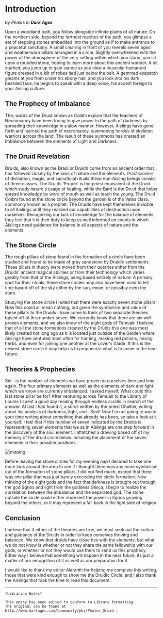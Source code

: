 # Introduction

_by Phalos in **Dark Ages**_

Upon a woodland path, you follow alongside infinite plants of all nature. On
the northern side, beyond the farthest reaches of the path, you glimpse a set
of stepping stones embedded into the ground as if to make entrance to a
peaceful sanctuary. A small clearing in front of you reveals seven aged and
weatherworn pillars arranged in a circle. Slightly overwhelmed with the power
of the atmosphere of the very setting within which you stand, you sit upon a
rounded stone, hoping to learn more about this ancient wonder. A bit startled,
you jump up to gain stance as you view a muscular humanoid figure dressed in a
kilt of robes tied just below the belt. A gemmed eyepatch gleams at you from
under his ebony hair, and you look into his dark, bearded face; he begins to
speak with a deep voice, his accent foreign to your Aisling
culture.

## The Prophecy of Imbalance

The; words of the Druid known as Coibhi explain that the teachers of Necromancy
have been trying to give power to the path of darkness by spreading their
knowledge in a slow manner. However, Aislings have gone forth and learned the
path of necromancy, summoning hordes of skeleton warriors across the land. The
result of these summons has created an Imbalance
between the elements of Light and Darkness.

## The Druid Revelation

Druids, also known as the Draoi or Druidh come from an ancient order that has
followed closely by the laws of nature and the elements. Practicioners of
divination, magic, and sacraficial rituals these non-Aisling beings consist of
three classes. The Druids 'Proper' is the priest equivalent of the Druid which
study nature's usage of healing, while the Bard is the Druid that helps spread
knowledge by word of mouth as well as teach the young. The Druid Coibhi found
at the stone circle beyond the garden is of the Vates class, commonly known as
a prophet. The Druids have kept themselves invisible to all Aislings until they
realized our capabilities of destruction upon ourselves. Recognizing our lack
of knowledge for the balance of elements they feel that it is their duty to
keep us well informed on events in which Aislings need guidance for balance
in all aspects of nature and the elements.

## The Stone Circle

The rough pillars of stone found in the formation of a circle have been studied
and found to be made of gray sandstone by Druidic settlements. These pillars in
theory were moved from their quarries either from the Druids' ancient magical
abilities or from their technology which varies greatly from that of the
Aislings, being based entirely of nature. A primary spot for their rituals,
these stone circles may also have been used to tell time based off of the sky
either by the sun, moon, or possibly even the stars.

Studying the stone circle I noted that there were exactly seven stone pillars.
Now this could all mean nothing, but given the symbolism and value of these
pillars to the Druids I have come to think of two separate theories based off
of this number seven. We currently know that there are six well proven
elements, and we also know of the eight gods of Temuair. I beleive that of all
the stone formations created by the Druids this one was most likely created not
long ago as it is located just outside of the Garden where Aislings have
ventured most often for hunting, making red potions, mixing herbs, and even for
joining one another at the Lover's Glade. If this is the newest stone circle it
may help us to prophecize what is to come in the near future.

## Theories & Prophecies

Six - is the number of elements we have proven to ourselves time and time
again. The four primary elements as well as the elements of dark and light
which we know are currently imbalanced. I asked myself, What could this last
stone pillar be for? After venturing across Temuair to the Library of Loures I
spent a good day reading through endless scrolls in search of the answer. At
last I had found it, a scroll written by the priest Chaltier, writing about his
analysis of darkness, light, and...Soul! Now I'm not going to waste your time
writing about something that already has been, so take a look at it yourself. I
feel that if this number of seven indicated by the Druids is representing seven
elements that we as in Aislings are one step forward in the discovery of the
soul element. I attatched a drawing based off of my memory of the druid circle
below including the placement of the seven elements in their possible positions.

![missing](./images/missing-image.png)

Before leaving the stone circles for my evening nap I decided to take one more
look around the area to see if I thought there was any more symbolism out of
the formation of stone pillars. I did not find much, except that there was one
pillar that was just barely exceeding the circle formation. Now thinking of the
eight gods and the fact that darkness is brought out through the god Sgrios and
light from the goddess Glioca, I begin to realize the correlation between the
imbalance and the separated god. The stone outside the circle could either
represent the power in Sgrios growing beyond the others, or it may represent a
fall back in the light side of religion.

## Conclusion

I believe that if either of the theories are true, we must seek out the culture
and guidance of the Druids in order to keep ourselves thriving and balanced. We
know that druids have close ties with the elements, but what we do not know is
whether or not they share the same fellowship with our gods, or whether or not
they would use them to send us this prophecy. Either way I believe that
something will happen in the near future, its just a matter of our recognition
of it as well as our preparation for it.

I would like to thank my editor Alaranth for helping me complete this writing,
those that were kind enough to show me the Druidic Circle, and I also thank the
Aislings that took the time to read this document.

***

```
*Librarian Notes*

This entry has been edited to conform to Library formatting.
The original can be found at http://www.darkages.com/community/phi/Phalos_Druid .
```
